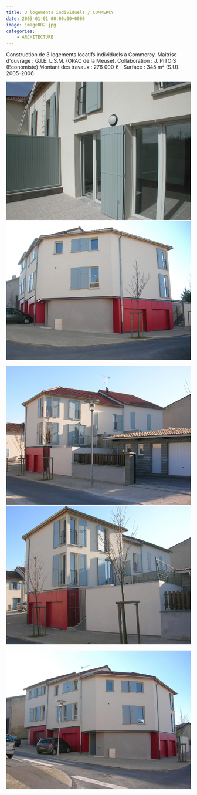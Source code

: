 ```yaml
---
title: 3 logements individuels / COMMERCY
date: 2005-01-01 00:00:00+0000
image: image002.jpg
categories:
    - ARCHITECTURE
---
```


Construction de 3 logements locatifs individuels à Commercy.
            Maitrise d'ouvrage : G.I.E. L.S.M. (OPAC de la Meuse).
            Collaboration : J. PITOIS (Economiste)
            Montant des travaux : 276 000 € | Surface : 345 m² (S.U).
            2005-2006

![Image 1](image002.jpg) ![Image 2](image003.jpg)

![Image 3](image001.jpg) ![Image 4](image002_0.jpg)

![Image 5](image003_0.jpg)

